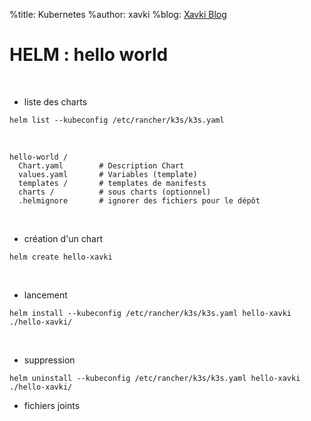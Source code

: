 %title: Kubernetes 
%author: xavki
%blog: [Xavki Blog](https://xavki.blog)

# HELM : hello world

<br>

* liste des charts

```
helm list --kubeconfig /etc/rancher/k3s/k3s.yaml
```

<br>

```
hello-world /
  Chart.yaml 		# Description Chart
  values.yaml		# Variables (template)
  templates /		# templates de manifests
  charts /			# sous charts (optionnel)
  .helmignore		# ignorer des fichiers pour le dépôt
```

<br>

* création d'un chart

```
helm create hello-xavki
```

<br>

* lancement

```
helm install --kubeconfig /etc/rancher/k3s/k3s.yaml hello-xavki ./hello-xavki/
```

<br>

* suppression

```
helm uninstall --kubeconfig /etc/rancher/k3s/k3s.yaml hello-xavki ./hello-xavki/
```


* fichiers joints


